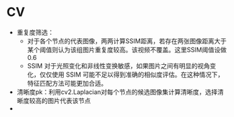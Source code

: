 # CV

- 重复度筛选：
  - 对于各个节点的代表图像，两两计算SSIM距离，若存在两张图像距离大于某个阈值则认为该组图片重复度较高。该视频不覆盖。这里SSIM阈值设做0.6
  - SSIM 对于光照变化和非线性变换敏感，如果图片之间有明显的视角变化，仅仅使用 SSIM 可能不足以得到准确的相似度评估。在这种情况下，特征匹配方法可能更加合适。
- 清晰度pk：利用cv2.Laplacian对每个节点的候选图像集计算清晰度，选择清晰度较高的图片代表该节点
- 